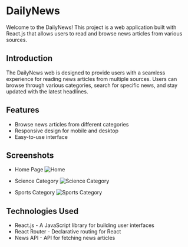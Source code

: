 # DailyNews

Welcome to the DailyNews! This project is a web application built with React.js that allows users to read and browse news articles from various sources.

## Introduction

The DailyNews web is designed to provide users with a seamless experience for reading news articles from multiple sources. Users can browse through various categories, search for specific news, and stay updated with the latest headlines.

## Features

- Browse news articles from different categories
- Responsive design for mobile and desktop
- Easy-to-use interface
## Screenshots
- Home Page
![Home](https://github.com/jeevank280/DailyNews-Web/assets/62411773/749f5e47-a422-4f79-aeef-61095b98c0a0)

- Science Category
![Science Category](https://github.com/jeevank280/DailyNews-Web/assets/62411773/0f4f87f4-eb07-4c9a-bcf7-743fde518726)

- Sports Category
![Sports Category](https://github.com/jeevank280/DailyNews-Web/assets/62411773/e923834e-5dd8-478a-b8a4-521505ef35d7)

## Technologies Used
- React.js - A JavaScript library for building user interfaces
- React Router - Declarative routing for React
- News API - API for fetching news articles
